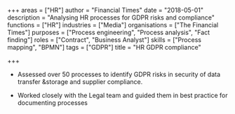 +++
areas = ["HR"]
author = "Financial Times"
date = "2018-05-01"
description = "Analysing HR processes for GDPR risks and compliance"
functions = ["HR"]
industries = ["Media"]
organisations = ["The Financial Times"]
purposes = ["Process engineering", "Process analysis", "Fact finding"]
roles = ["Contract", "Business Analyst"]
skills = ["Process mapping", "BPMN"]
tags = ["GDPR"]
title = "HR GDPR compliance"

+++
* Assessed over 50 processes to identify GDPR risks in security of data transfer &storage and supplier compliance.

* Worked closely with the Legal team and guided them in best practice for documenting processes